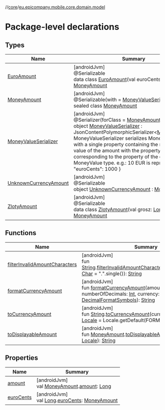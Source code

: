 //[core](../../index.md)/[eu.epicompany.mobile.core.domain.model](index.md)

# Package-level declarations

## Types

| Name | Summary |
|---|---|
| [EuroAmount](-euro-amount/index.md) | [androidJvm]<br>@Serializable<br>data class [EuroAmount](-euro-amount/index.md)(val euroCents: [Long](https://kotlinlang.org/api/latest/jvm/stdlib/kotlin/-long/index.html)) : [MoneyAmount](-money-amount/index.md) |
| [MoneyAmount](-money-amount/index.md) | [androidJvm]<br>@Serializable(with = [MoneyValueSerializer::class](-money-value-serializer/index.md))<br>sealed class [MoneyAmount](-money-amount/index.md) |
| [MoneyValueSerializer](-money-value-serializer/index.md) | [androidJvm]<br>@Serializer(forClass = [MoneyAmount::class](-money-amount/index.md))<br>object [MoneyValueSerializer](-money-value-serializer/index.md) : JsonContentPolymorphicSerializer&lt;[MoneyAmount](-money-amount/index.md)&gt; <br>MoneyValueSerializer serializes MoneyAmounts with a single property containing the numerical value of the amount with the property name corresponding to the property of the concrete MoneyValue type. e.g.: 10 EUR is represented as: { &quot;euroCents&quot;: 1000 } |
| [UnknownCurrencyAmount](-unknown-currency-amount/index.md) | [androidJvm]<br>@Serializable<br>object [UnknownCurrencyAmount](-unknown-currency-amount/index.md) : [MoneyAmount](-money-amount/index.md) |
| [ZlotyAmount](-zloty-amount/index.md) | [androidJvm]<br>@Serializable<br>data class [ZlotyAmount](-zloty-amount/index.md)(val grosz: [Long](https://kotlinlang.org/api/latest/jvm/stdlib/kotlin/-long/index.html)) : [MoneyAmount](-money-amount/index.md) |

## Functions

| Name | Summary |
|---|---|
| [filterInvalidAmountCharacters](filter-invalid-amount-characters.md) | [androidJvm]<br>fun [String](https://kotlinlang.org/api/latest/jvm/stdlib/kotlin/-string/index.html).[filterInvalidAmountCharacters](filter-invalid-amount-characters.md)(decimalSeparator: [Char](https://kotlinlang.org/api/latest/jvm/stdlib/kotlin/-char/index.html) = &quot;.&quot;.single()): [String](https://kotlinlang.org/api/latest/jvm/stdlib/kotlin/-string/index.html) |
| [formatCurrencyAmount](format-currency-amount.md) | [androidJvm]<br>fun [formatCurrencyAmount](format-currency-amount.md)(amountString: [String](https://kotlinlang.org/api/latest/jvm/stdlib/kotlin/-string/index.html), numberOfDecimals: [Int](https://kotlinlang.org/api/latest/jvm/stdlib/kotlin/-int/index.html), currency: [String](https://kotlinlang.org/api/latest/jvm/stdlib/kotlin/-string/index.html), symbols: [DecimalFormatSymbols](https://developer.android.com/reference/kotlin/java/text/DecimalFormatSymbols.html)): [String](https://kotlinlang.org/api/latest/jvm/stdlib/kotlin/-string/index.html) |
| [toCurrencyAmount](to-currency-amount.md) | [androidJvm]<br>fun [String](https://kotlinlang.org/api/latest/jvm/stdlib/kotlin/-string/index.html).[toCurrencyAmount](to-currency-amount.md)(currency: [String](https://kotlinlang.org/api/latest/jvm/stdlib/kotlin/-string/index.html), locale: [Locale](https://developer.android.com/reference/kotlin/java/util/Locale.html) = Locale.getDefault(FORMAT)): [MoneyAmount](-money-amount/index.md) |
| [toDisplayableAmount](to-displayable-amount.md) | [androidJvm]<br>fun [MoneyAmount](-money-amount/index.md).[toDisplayableAmount](to-displayable-amount.md)(locale: [Locale](https://developer.android.com/reference/kotlin/java/util/Locale.html)): [String](https://kotlinlang.org/api/latest/jvm/stdlib/kotlin/-string/index.html) |

## Properties

| Name | Summary |
|---|---|
| [amount](amount.md) | [androidJvm]<br>val [MoneyAmount](-money-amount/index.md).[amount](amount.md): [Long](https://kotlinlang.org/api/latest/jvm/stdlib/kotlin/-long/index.html) |
| [euroCents](euro-cents.md) | [androidJvm]<br>val [Long](https://kotlinlang.org/api/latest/jvm/stdlib/kotlin/-long/index.html).[euroCents](euro-cents.md): [MoneyAmount](-money-amount/index.md) |
